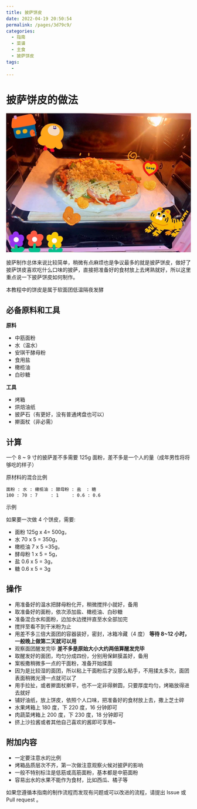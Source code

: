 ```yaml
---
title: 披萨饼皮
date: 2022-04-19 20:50:54
permalink: /pages/3d79c9/
categories:
  - 指南
  - 菜谱
  - 主食
  - 披萨饼皮
tags:
  - 
---
```

# 披萨饼皮的做法

![示例是青红椒火腿披萨](/img/jpg/staple/披萨饼皮.jpeg)

披萨制作总体来说比较简单，稍微有点麻烦也是争议最多的就是披萨饼皮，做好了披萨饼皮喜欢吃什么口味的披萨，直接把准备好的食材放上去烤熟就好，所以这里重点说一下披萨饼皮如何制作。

本教程中的饼皮是属于软面团低温隔夜发酵

## 必备原料和工具

**原料**

- 中筋面粉
- 水（温水）
- 安琪干酵母粉
- 食用盐
- 橄榄油
- 白砂糖

**工具**

- 烤箱
- 烘焙油纸
- 披萨石（有更好，没有普通烤盘也可以）
- 擀面杖（非必需）

## 计算

一个 8 ~ 9 寸的披萨差不多需要 125g 面粉，差不多是一个人的量（成年男性将将够吃的样子）

原材料的混合比例

```text
面粉 : 水 : 橄榄油 : 酵母粉 : 盐  : 糖
100 : 70 : 7     : 1     : 0.6 : 0.6
```

示例

如果要一次做 4 个饼皮，需要:

- 面粉 125g x 4= 500g，
- 水 70 x 5 = 350g，
- 橄榄油 7 x 5 =35g，
- 酵母粉 1 x 5 = 5g，
- 盐 0.6 x 5 = 3g，
- 糖 0.6 x 5 = 3g

## 操作

- 用准备好的温水把酵母粉化开，稍微搅拌小就好，备用
- 取准备好的面粉，依次添加盐、橄榄油、白砂糖
- 准备混合水和面粉，边加水边搅拌直至水全部加完
- 搅拌至看不到干米粉为止
- 用差不多三倍大面团的容器装好，密封，冰箱冷藏（4 度） **等待 8~12 小时，一般晚上做第二天就可以用**
- 观察面团醒发完毕 **差不多是原始大小大约两倍算醒发完毕**
- 取醒发好的面团，均匀分成四份，分别用保鲜膜盖好，备用
- 案板撒稍微多一点的干面粉，准备开始揉面
- 因为是比较湿的面团，所以粘上干面粉后才没那么粘手，不用揉太多次，面团表面稍微光滑一点就可以了
- 用手拉扯，或者擀面杖擀平，也不一定非得擀圆，只要厚度均匀，烤箱放得进去就好
- 铺好油纸，放上饼皮，依照个人口味，把准备好的食材放上去，撒上芝士碎
- 水果烤箱上 180 度，下 220 度，16 分钟即可
- 肉蔬菜烤箱上 200 度，下 230 度，18 分钟即可
- 挤上沙拉酱或者其他自己喜欢的酱即可享用~

## 附加内容

- 一定要注意水的比例
- 烤箱品质层次不齐，第一次做注意观察火候对披萨的影响
- 一般不特别标注是低筋或高筋面粉，基本都是中筋面粉
- 容易出水的水果不能作为食材，比如西瓜、橘子等

如果您遵循本指南的制作流程而发现有问题或可以改进的流程，请提出 Issue 或 Pull request 。
